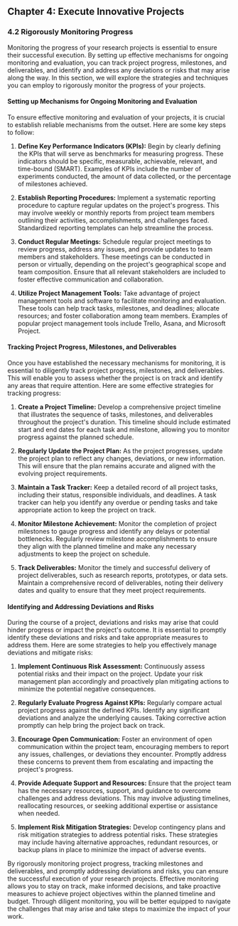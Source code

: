 ## Chapter 4: Execute Innovative Projects

### 4.2 Rigorously Monitoring Progress

Monitoring the progress of your research projects is essential to ensure their successful execution. By setting up effective mechanisms for ongoing monitoring and evaluation, you can track project progress, milestones, and deliverables, and identify and address any deviations or risks that may arise along the way. In this section, we will explore the strategies and techniques you can employ to rigorously monitor the progress of your projects.

#### Setting up Mechanisms for Ongoing Monitoring and Evaluation

To ensure effective monitoring and evaluation of your projects, it is crucial to establish reliable mechanisms from the outset. Here are some key steps to follow:

1. **Define Key Performance Indicators (KPIs):** Begin by clearly defining the KPIs that will serve as benchmarks for measuring progress. These indicators should be specific, measurable, achievable, relevant, and time-bound (SMART). Examples of KPIs include the number of experiments conducted, the amount of data collected, or the percentage of milestones achieved.

2. **Establish Reporting Procedures:** Implement a systematic reporting procedure to capture regular updates on the project's progress. This may involve weekly or monthly reports from project team members outlining their activities, accomplishments, and challenges faced. Standardized reporting templates can help streamline the process.

3. **Conduct Regular Meetings:** Schedule regular project meetings to review progress, address any issues, and provide updates to team members and stakeholders. These meetings can be conducted in person or virtually, depending on the project's geographical scope and team composition. Ensure that all relevant stakeholders are included to foster effective communication and collaboration.

4. **Utilize Project Management Tools:** Take advantage of project management tools and software to facilitate monitoring and evaluation. These tools can help track tasks, milestones, and deadlines; allocate resources; and foster collaboration among team members. Examples of popular project management tools include Trello, Asana, and Microsoft Project.

#### Tracking Project Progress, Milestones, and Deliverables

Once you have established the necessary mechanisms for monitoring, it is essential to diligently track project progress, milestones, and deliverables. This will enable you to assess whether the project is on track and identify any areas that require attention. Here are some effective strategies for tracking progress:

1. **Create a Project Timeline:** Develop a comprehensive project timeline that illustrates the sequence of tasks, milestones, and deliverables throughout the project's duration. This timeline should include estimated start and end dates for each task and milestone, allowing you to monitor progress against the planned schedule.

2. **Regularly Update the Project Plan:** As the project progresses, update the project plan to reflect any changes, deviations, or new information. This will ensure that the plan remains accurate and aligned with the evolving project requirements.

3. **Maintain a Task Tracker:** Keep a detailed record of all project tasks, including their status, responsible individuals, and deadlines. A task tracker can help you identify any overdue or pending tasks and take appropriate action to keep the project on track.

4. **Monitor Milestone Achievement:** Monitor the completion of project milestones to gauge progress and identify any delays or potential bottlenecks. Regularly review milestone accomplishments to ensure they align with the planned timeline and make any necessary adjustments to keep the project on schedule.

5. **Track Deliverables:** Monitor the timely and successful delivery of project deliverables, such as research reports, prototypes, or data sets. Maintain a comprehensive record of deliverables, noting their delivery dates and quality to ensure that they meet project requirements.

#### Identifying and Addressing Deviations and Risks

During the course of a project, deviations and risks may arise that could hinder progress or impact the project's outcome. It is essential to promptly identify these deviations and risks and take appropriate measures to address them. Here are some strategies to help you effectively manage deviations and mitigate risks:

1. **Implement Continuous Risk Assessment:** Continuously assess potential risks and their impact on the project. Update your risk management plan accordingly and proactively plan mitigating actions to minimize the potential negative consequences.

2. **Regularly Evaluate Progress Against KPIs:** Regularly compare actual project progress against the defined KPIs. Identify any significant deviations and analyze the underlying causes. Taking corrective action promptly can help bring the project back on track.

3. **Encourage Open Communication:** Foster an environment of open communication within the project team, encouraging members to report any issues, challenges, or deviations they encounter. Promptly address these concerns to prevent them from escalating and impacting the project's progress.

4. **Provide Adequate Support and Resources:** Ensure that the project team has the necessary resources, support, and guidance to overcome challenges and address deviations. This may involve adjusting timelines, reallocating resources, or seeking additional expertise or assistance when needed.

5. **Implement Risk Mitigation Strategies:** Develop contingency plans and risk mitigation strategies to address potential risks. These strategies may include having alternative approaches, redundant resources, or backup plans in place to minimize the impact of adverse events.

By rigorously monitoring project progress, tracking milestones and deliverables, and promptly addressing deviations and risks, you can ensure the successful execution of your research projects. Effective monitoring allows you to stay on track, make informed decisions, and take proactive measures to achieve project objectives within the planned timeline and budget. Through diligent monitoring, you will be better equipped to navigate the challenges that may arise and take steps to maximize the impact of your work.